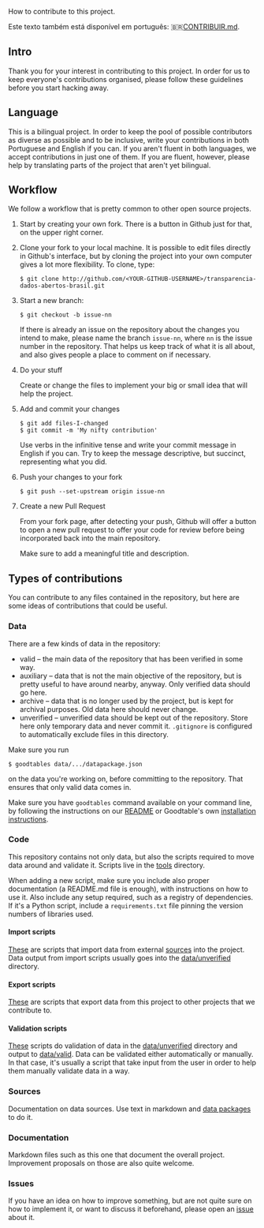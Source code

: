 How to contribute to this project.

Este texto também está disponível em português: 🇧🇷[CONTRIBUIR.md](CONTRIBUIR.md).

## Intro

Thank you for your interest in contributing to this project. In order for us
to keep everyone's contributions organised, please follow these guidelines
before you start hacking away.

## Language

This is a bilingual project. In order to keep the pool of possible
contributors as diverse as possible and to be inclusive, write your
contributions in both Portuguese and English if you can. If you aren't
fluent in both languages, we accept contributions in just one of them.
If you are fluent, however, please help by translating parts of the
project that aren't yet bilingual.

## Workflow

We follow a workflow that is pretty common to other open source projects.

1. Start by creating your own fork. There is a button in Github just for that,
   on the upper right corner.
2. Clone your fork to your local machine. It is possible to edit files
   directly in Github's interface, but by cloning the project into your own
   computer gives a lot more flexibility. To clone, type:
   
   `$ git clone http://github.com/<YOUR-GITHUB-USERNAME>/transparencia-dados-abertos-brasil.git`
3. Start a new branch:
   
   `$ git checkout -b issue-nn`
   
   If there is already an issue on the repository about the changes you
   intend to make, please name the branch `issue-nn`, where `nn` is the
   issue number in the repository. That helps us keep track of what it
   is all about, and also gives people a place to comment on if necessary.
4. Do your stuff
   
   Create or change the files to implement your big or small idea that
   will help the project.
5. Add and commit your changes

   ```
   $ git add files-I-changed
   $ git commit -m 'My nifty contribution'
   ```
   
   Use verbs in the infinitive tense and write your commit message in English
   if you can. Try to keep the message descriptive, but succinct, representing
   what you did.
6. Push your changes to your fork

   `$ git push --set-upstream origin issue-nn`
7. Create a new Pull Request

   From your fork page, after detecting your push, Github will offer a button
   to open a new pull request to offer your code for review before being
   incorporated back into the main repository.
   
   Make sure to add a meaningful title and description.

## Types of contributions

You can contribute to any files contained in the repository, but here are some
ideas of contributions that could be useful.

### Data

There are a few kinds of data in the repository:

* valid – the main data of the repository that has been verified in some way.
* auxiliary – data that is not the main objective of the repository, but is
  pretty useful to have around nearby, anyway. Only verified data should go
  here.
* archive – data that is no longer used by the project, but is kept for
  archival purposes. Old data here should never change.
* unverified – unverified data should be kept out of the repository. Store
  here only temporary data and never commit it. `.gitignore` is configured
  to automatically exclude files in this directory.

Make sure you run

```
$ goodtables data/.../datapackage.json
```

on the data you're working on, before committing to the repository. That
ensures that only valid data comes in.

Make sure you have `goodtables` command available on your command line, by
following the instructions on our [README](README.md) or Goodtable's own
[installation instructions](https://github.com/frictionlessdata/goodtables-py#installing).

### Code

This repository contains not only data, but also the scripts required to move
data around and validate it. Scripts live in the [tools](tools/) directory.

When adding a new script, make sure you include also proper documentation (a
README.md file is enough), with instructions on how to use it. Also include
any setup required, such as a registry of dependencies. If it's a Python
script, include a `requirements.txt` file pinning the version numbers of
libraries used.

#### Import scripts

[These](tools/import/) are scripts that import data from external
[sources](#sources) into the project. Data output from import scripts usually
goes into the [data/unverified](data/unverified/) directory.

#### Export scripts

[These](tools/export/) are scripts that export data from this project to other
projects that we contribute to.

#### Validation scripts

[These](tools/export/) scripts do validation of data in the
[data/unverified](data/unverified/) directory and output to
[data/valid](data/valid/). Data can be validated either automatically or
manually. In that case, it's usually a script that take input from the user in
order to help them manually validate data in a way.

### Sources

Documentation on data sources. Use text in markdown and
[data packages](https://frictionlessdata.io/specs/data-package/) to do it.

### Documentation

Markdown files such as this one that document the overall project. Improvement
proposals on those are also quite welcome.

### Issues

If you have an idea on how to improve something, but are not quite sure on how
to implement it, or want to discuss it beforehand, please open an
[issue](/augusto-herrmann/transparencia-dados-abertos-brasil/issues) about it.

